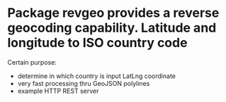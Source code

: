 # Package revgeo provides a reverse geocoding capability. Latitude and longitude to ISO country code

Certain purpose:

- determine in which country is input LatLng coordinate
- very fast processing thru GeoJSON polylines
- example HTTP REST server
